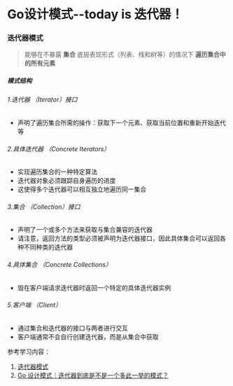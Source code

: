 # Go设计模式--today is 迭代器！

### 迭代器模式
> 能够在不暴露 **集合** 底层表现形式（列表、栈和树等）的情况下 **遍历集合中的所有元素**

##### 模式结构
###### 1.迭代器 （Iterator）接口 
+ 声明了遍历集合所需的操作：获取下一个元素、获取当前位置和重新开始迭代等
###### 2.具体迭代器 （Concrete Iterators） 
+ 实现遍历集合的一种特定算法
+ 迭代器对象必须跟踪自身遍历的进度
+ 这使得多个迭代器可以相互独立地遍历同一集合
###### 3.集合 （Collection）接口
+ 声明了一个或多个方法来获取与集合兼容的迭代器
+ 请注意，返回方法的类型必须被声明为迭代器接口，因此具体集合可以返回各种不同种类的迭代器
###### 4.具体集合 （Concrete Collections）
+ 毁在客户端请求迭代器时返回一个特定的具体迭代器实例
###### 5.客户端 （Client）
+ 通过集合和迭代器的接口与两者进行交互
+ 客户端通常不会自行创建迭代器，而是从集合中获取

参考学习内容：
1. [迭代器模式](https://refactoringguru.cn/design-patterns/iterator)
2. [Go 设计模式｜迭代器到底是不是一个多此一举的模式？](https://mp.weixin.qq.com/s?__biz=MzUzNTY5MzU2MA==&mid=2247497742&idx=1&sn=12d38e4d727962233dad0833bb0966b7&scene=21#wechat_redirect)